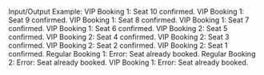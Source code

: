 Input/Output Example:
VIP Booking 1: Seat 10 confirmed.
VIP Booking 1: Seat 9 confirmed.
VIP Booking 1: Seat 8 confirmed.
VIP Booking 1: Seat 7 confirmed.
VIP Booking 1: Seat 6 confirmed.
VIP Booking 2: Seat 5 confirmed.
VIP Booking 2: Seat 4 confirmed.
VIP Booking 2: Seat 3 confirmed.
VIP Booking 2: Seat 2 confirmed.
VIP Booking 2: Seat 1 confirmed.
Regular Booking 1: Error: Seat already booked.
Regular Booking 2: Error: Seat already booked.
VIP Booking 1: Error: Seat already booked.


